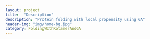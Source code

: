 ```yaml
---
layout: project
title:  "Description"
description: "Protein folding with local propensity using GA"
header-img: "img/home-bg.jpg"
category: FoldingWIthRotamerAndGA
---
```

